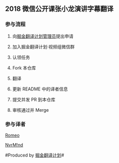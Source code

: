 ## 2018 微信公开课张小龙演讲字幕翻译

### 参与流程

1. 向[掘金翻译计划管理员](https://github.com/leviding)提出申请

2. 加入掘金翻译计划·视频组微信群

3. 认领任务

4. Fork 本仓库

5. 翻译

6. 更新 README 中的译者信息

7. 提交并发 PR 到本仓库

8. 审核通过并 Merge


### 参与译者

[Romeo](https://github.com/Romeo0906)

[NvrM!nd](https://github.com/imyangmo)


#Produced by [掘金翻译计划](https://github.com/xitu/gold-miner)#

